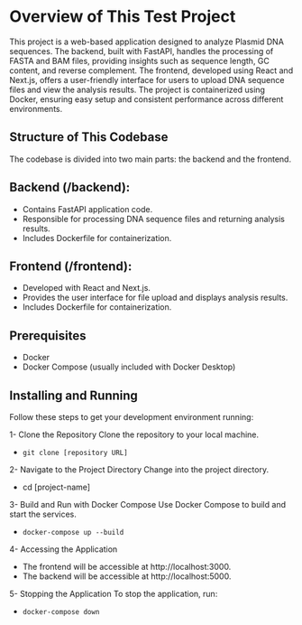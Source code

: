 # Overview of This Test Project

This project is a web-based application designed to analyze Plasmid DNA sequences. The backend, built with FastAPI, handles the processing of FASTA and BAM files, providing insights such as sequence length, GC content, and reverse complement. The frontend, developed using React and Next.js, offers a user-friendly interface for users to upload DNA sequence files and view the analysis results. The project is containerized using Docker, ensuring easy setup and consistent performance across different environments.

## Structure of This Codebase

The codebase is divided into two main parts: the backend and the frontend.

## Backend (/backend):
 - Contains FastAPI application code.
 - Responsible for processing DNA sequence files and returning analysis results.
 - Includes Dockerfile for containerization.

## Frontend (/frontend):
 - Developed with React and Next.js.
 - Provides the user interface for file upload and displays analysis results.
 - Includes Dockerfile for containerization.

## Prerequisites
 - Docker
 - Docker Compose (usually included with Docker Desktop)

## Installing and Running
Follow these steps to get your development environment running:

1- Clone the Repository
Clone the repository to your local machine.
 - `git clone [repository URL]`

2- Navigate to the Project Directory
Change into the project directory.
 - cd [project-name]

3- Build and Run with Docker Compose
Use Docker Compose to build and start the services.
 - `docker-compose up --build`

4- Accessing the Application
 - The frontend will be accessible at http://localhost:3000.
 - The backend will be accessible at http://localhost:5000.

5- Stopping the Application
To stop the application, run:
 - `docker-compose down`